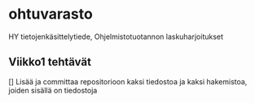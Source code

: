 # ohtuvarasto
HY tietojenkäsittelytiede, Ohjelmistotuotannon laskuharjoitukset

## Viikko1 tehtävät

[] Lisää ja committaa repositorioon kaksi tiedostoa ja kaksi hakemistoa, joiden sisällä on tiedostoja              
